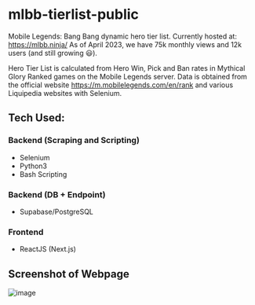 # mlbb-tierlist-public
Mobile Legends: Bang Bang dynamic hero tier list. Currently hosted at: https://mlbb.ninja/ 
As of April 2023, we have 75k monthly views and 12k users (and still growing 😃).

Hero Tier List is calculated from Hero Win, Pick and Ban rates in Mythical Glory Ranked games on the Mobile Legends server. 
Data is obtained from the official website https://m.mobilelegends.com/en/rank and various Liquipedia websites with Selenium.

## Tech Used:
### Backend (Scraping and Scripting)
- Selenium
- Python3
- Bash Scripting
### Backend (DB + Endpoint)
- Supabase/PostgreSQL
### Frontend
- ReactJS (Next.js)

## Screenshot of Webpage
![image](https://user-images.githubusercontent.com/48997733/235306262-3a9149ef-1f91-413c-9363-9323a41752bc.png)

